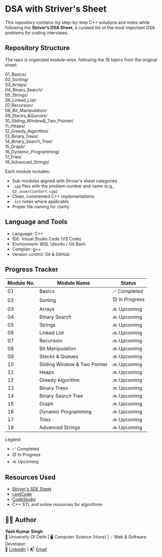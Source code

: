 # DSA with Striver's Sheet

This repository contains my step-by-step C++ solutions and notes while following the **Striver’s DSA Sheet**, a curated list of the most important DSA problems for coding interviews.

## Repository Structure

The repo is organized module-wise, following the 18 topics from the original sheet:

01_Basics/  
02_Sorting/  
03_Arrays/  
04_Binary_Search/  
05_Strings/  
06_Linked_List/  
07_Recursion/  
08_Bit_Manipulation/  
09_Stacks_&_Queues/  
10_Sliding_Window_&_Two_Pointer/  
11_Heaps/  
12_Greedy_Algorithm/  
13_Binary_Trees/  
14_Binary_Search_Tree/  
15_Graph/  
16_Dynamic_Programming/  
17_Tries/  
18_Advanced_Strings/

Each module includes:
- Sub-modules aligned with Striver's sheet categories
- `.cpp` files with the problem number and name (e.g., `Q3_insertionSort.cpp`)
- Clean, commented C++ implementations
- `.txt` notes where applicable
- Proper file naming for clarity

## Language and Tools

- Language: C++
- IDE: Visual Studio Code (VS Code)
- Environment: WSL Ubuntu / Git Bash
- Compiler: g++
- Version control: Git & GitHub

## Progress Tracker

| Module No. | Module Name                           | Status        |
|------------|---------------------------------------|---------------|
| 01         | Basics                                | ✅ Completed  |
| 02         | Sorting                               | 🟨 In Progress |
| 03         | Arrays                                | 🔜 Upcoming   |
| 04         | Binary Search                         | 🔜 Upcoming   |
| 05         | Strings                               | 🔜 Upcoming   |
| 06         | Linked List                           | 🔜 Upcoming   |
| 07         | Recursion                             | 🔜 Upcoming   |
| 08         | Bit Manipulation                      | 🔜 Upcoming   |
| 09         | Stacks & Queues                       | 🔜 Upcoming   |
| 10         | Sliding Window & Two Pointer          | 🔜 Upcoming   |
| 11         | Heaps                                 | 🔜 Upcoming   |
| 12         | Greedy Algorithm                      | 🔜 Upcoming   |
| 13         | Binary Trees                          | 🔜 Upcoming   |
| 14         | Binary Search Tree                    | 🔜 Upcoming   |
| 15         | Graph                                 | 🔜 Upcoming   |
| 16         | Dynamic Programming                   | 🔜 Upcoming   |
| 17         | Tries                                 | 🔜 Upcoming   |
| 18         | Advanced Strings                      | 🔜 Upcoming   |

Legend:
- ✅ Completed
- 🟨 In Progress
- 🔜 Upcoming

## Resources Used

- [Striver's SDE Sheet](https://takeuforward.org/interviews/strivers-sde-sheet-top-coding-interview-problems/)
- [LeetCode](https://leetcode.com)
- [CodeStudio](https://www.naukri.com/code360/)
- C++ STL and online resources for algorithms
  
## 🧑‍💻 Author

**Yash Kumar Singh**  
📘 University Of Delhi | 🖥️ Computer Science (Hons) | 💡 Web & Software Developer  
🔗 [LinkedIn](https://www.linkedin.com/in/yash-kumar-singh-6148a3302/) | 📬 [Email](mailto:yashkumarsingh1607@gmail.com)


